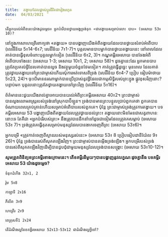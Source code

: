 ```yaml
---
title:  តង្វាយដែលផ្លាស់ប្តូរជីវិតជារៀងរហូត
date:  04/03/2021
---
```


`តើអ្នកយល់អំពីខនេះយ៉ាងដូចម្តេច៖ អ្នកបំរើបានថ្វាយអង្គទ្រង់ទុក «ជាតង្វាយសម្រាប់លោះ បាប» (អេសាយ 53៖ 10)?`

នៅក្នុងភាសាហេព្រើរពាក្យថា «តង្វាយ» បានបង្ហាញយើងអំពីតង្វាយដែលបានថ្វាយសំរាប់អំពើបាប (លេវីវិន័យ 5៖14-6៖7; លេវីវិន័យ 7៖1-7)។ បុគ្គលមានបាបម្នាក់បានថ្វាយតង្វាយនេះ នៅពេលដែលគាត់បានធ្វើខុសចំពោះបុគ្គលម្នាក់ទៀត (លេវីវិន័យ 6៖2, 3)។ កណ្ឌគម្ពីរអេសាយ បានចែងអំពីអំពើបាបទាំងនេះ (អេសាយ 1-3; អេសាយ 10៖1, 2; អេសាយ 58)។ ដូចគ្នានេះដែរ អ្នកមានបាបត្រូវតែប្រគល់អ្វីដែលគាត់បានលួច និងវត្ថុមួយចំនួនថែមទៀត។ គាត់ត្រូវធ្វើដូច្នេះ មុនពេល ដែលគាត់ត្រូវថ្វាយតង្វាយទៅព្រះជាម្ចាស់ហើយសុំការអត់ទោសពីទ្រង់ (លេវីវិន័យ 6៖4-7 ប្រៀប ធៀបម៉ាថាយ 5៖23, 24)។ ចុះបើមាននរណាម្នាក់បានប្រើប្រាស់នូវអ្វីដែលជាកម្មសិទ្ធិរបស់ព្រះក្នុង ផ្លូវខុសវិញនោះ? បន្ទាប់មក បុគ្គលនោះត្រូវតែថ្វាយតង្វាយទៅព្រះវិញ (លេវីវិន័យ 5៖16)។

ព័ត៌មាននេះជួយយើងរាល់គ្នាអោយបានយល់អំពីព្រះគម្ពីរអេសាយ 40៖2។ ព្រះជាម្ចាស់បានលួងលោមរាស្ត្ររបស់ទ្រង់នៅស្រុកបាប៊ីឡូន។ ទ្រង់បានមានព្រះបន្ទូលប្រាប់ពួកគេថា ពួកគេបានចំណាយពេលគ្រប់គ្រាន់ហើយសម្រាប់អំពើបាបរបស់ពួកគេ។ ប៉ុន្តែ ព្រះជាម្ចាស់ទ្រង់ត្រូវការតង្វាយ។ បទគម្ពីរអេសាយ 53 បង្ហាញយើងពីតង្វាយដែលត្រូវថ្វាយដល់ព្រះ៖ តង្វាយនោះមិនមែនជាសត្វពាហនៈ នោះទេ តែគឺជា «អ្នកបំរើរបស់ព្រះ» នឹងត្រូវបានដឹកនាំទៅដូចជាចៀមដែលត្រូវគេសម្លាប់ (អេសាយ 53៖ 7)។ ទ្រង់ត្រូវគេធ្វើគុតសម្រាប់មនុស្សដែលបានងាកចេញពីព្រះ (អេសាយ 53៖6)។

អ្នកបម្រើ «ត្រូវកាត់ចេញពីស្ថានរបស់មនុស្សរស់នេះ» (អេសាយ 53៖ 8 ប្រៀបធៀបដានីយ៉ែល 9៖ 26)។ ប៉ុន្តែ ទ្រង់បានរស់ពីសុគតឡើងវិញ។ ព្រះជាម្ចាស់បានតម្កើងទ្រង់ឡើង។ អ្នកបម្រើរបស់ទ្រង់ បានរស់ពីសុគតឡើងវិញដើម្បីបានជូបជុំជាមួយមនុស្សដែលទ្រង់បានសង្គ្រោះ (អេសាយ 53៖10-12)។

**សូមត្រួតពិនិត្យខព្រះគម្ពីរខាងក្រោមនេះ។ តើខគម្ពីរនីមួយៗបានបង្ហាញនូវលក្ខណៈដូចគ្នានឹង បទគម្ពីរអេសាយ 53 យ៉ាងដូចម្តេច?**

`ទំនុកដំកើង 32៖1, 2`

`រ៉ូម 5៖8`

`កាឡាទី 2៖16`

`ភីលីព 3៖9`

`ហេព្រើរ 2៖9`

`ពេត្រុសទី1 2៖24`

`តើដំណឹងល្អនៃខគម្ពីរអេសាយ 52៖13-53៖12 ជាដំណឹងល្អអ្វីទៅ?`